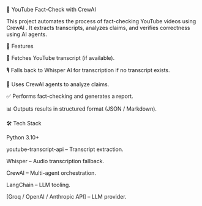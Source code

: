 🎥 YouTube Fact-Check with CrewAI

This project automates the process of fact-checking YouTube videos using CrewAI
. It extracts transcripts, analyzes claims, and verifies correctness using AI agents.

🚀 Features

📄 Fetches YouTube transcript (if available).

🎙️ Falls back to Whisper AI for transcription if no transcript exists.

🤖 Uses CrewAI agents to analyze claims.

✅ Performs fact-checking and generates a report.

📊 Outputs results in structured format (JSON / Markdown).

🛠️ Tech Stack

Python 3.10+

youtube-transcript-api
 – Transcript extraction.

Whisper
 – Audio transcription fallback.

CrewAI
 – Multi-agent orchestration.

LangChain
 – LLM tooling.

[Groq / OpenAI / Anthropic API] – LLM provider.
